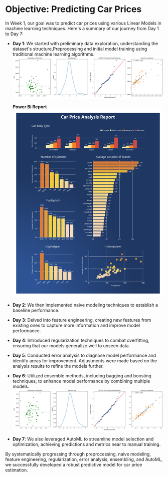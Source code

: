 # Objective: Predicting Car Prices

In Week 1, our goal was to predict car prices using various Linear Models in machine learning techniques. Here's a summary of our journey from Day 1 to Day 7:

- **Day 1**: We started with preliminary data exploration, understanding the dataset's structure,Preprocessing and initial model training using traditional machine learning algorithms.
  ![Day 1 Report](Day1-report.png)

  **Power Bi Report** 
  ![Power Bi Report](carpriceReport_page-0001.jpg)

- **Day 2**: We then implemented naive modeling techniques to establish a baseline performance.
  
- **Day 3**: Delved into feature engineering, creating new features from existing ones to capture more information and improve model performance.

- **Day 4**: Introduced regularization techniques to combat overfitting, ensuring that our models generalize well to unseen data.

- **Day 5**: Conducted error analysis to diagnose model performance and identify areas for improvement. Adjustments were made based on the analysis results to refine the models further.

- **Day 6**: Utilized ensemble methods, including bagging and boosting techniques, to enhance model performance by combining multiple models.
  ![Day 6 Ensemble Report](Day6-ensembling-Report.png)
  
- **Day 7**: We also leveraged AutoML to streamline model selection and optimization, achieving predictions and metrics near to manual training.

By systematically progressing through preprocessing, naive modeling, feature engineering, regularization, error analysis, ensembling, and AutoML, we successfully developed a robust predictive model for car price estimation.
